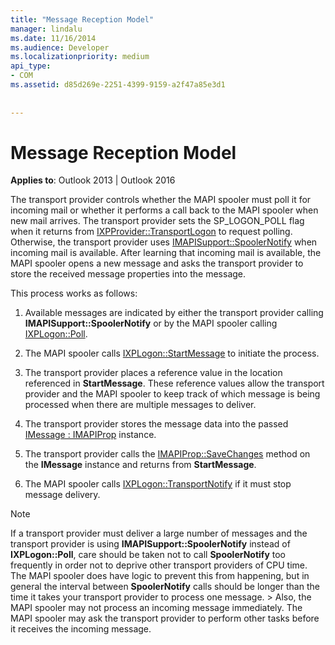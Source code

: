 ```yaml
---
title: "Message Reception Model"
manager: lindalu
ms.date: 11/16/2014
ms.audience: Developer
ms.localizationpriority: medium
api_type:
- COM
ms.assetid: d85d269e-2251-4399-9159-a2f47a85e3d1
 
 
---
```


# Message Reception Model

  
  
**Applies to**: Outlook 2013 | Outlook 2016 
  
The transport provider controls whether the MAPI spooler must poll it for incoming mail or whether it performs a call back to the MAPI spooler when new mail arrives. The transport provider sets the SP_LOGON_POLL flag when it returns from [IXPProvider::TransportLogon](ixpprovider-transportlogon.md) to request polling. Otherwise, the transport provider uses [IMAPISupport::SpoolerNotify](imapisupport-spoolernotify.md) when incoming mail is available. After learning that incoming mail is available, the MAPI spooler opens a new message and asks the transport provider to store the received message properties into the message. 
  
This process works as follows:
  
1. Available messages are indicated by either the transport provider calling **IMAPISupport::SpoolerNotify** or by the MAPI spooler calling [IXPLogon::Poll](ixplogon-poll.md).
    
2. The MAPI spooler calls [IXPLogon::StartMessage](ixplogon-startmessage.md) to initiate the process. 
    
3. The transport provider places a reference value in the location referenced in **StartMessage**. These reference values allow the transport provider and the MAPI spooler to keep track of which message is being processed when there are multiple messages to deliver.
    
4. The transport provider stores the message data into the passed [IMessage : IMAPIProp](imessageimapiprop.md) instance. 
    
5. The transport provider calls the [IMAPIProp::SaveChanges](imapiprop-savechanges.md) method on the **IMessage** instance and returns from **StartMessage**.
    
6. The MAPI spooler calls [IXPLogon::TransportNotify](ixplogon-transportnotify.md) if it must stop message delivery. 
    
> [!NOTE]
> If a transport provider must deliver a large number of messages and the transport provider is using **IMAPISupport::SpoolerNotify** instead of **IXPLogon::Poll**, care should be taken not to call **SpoolerNotify** too frequently in order not to deprive other transport providers of CPU time. The MAPI spooler does have logic to prevent this from happening, but in general the interval between **SpoolerNotify** calls should be longer than the time it takes your transport provider to process one message. > Also, the MAPI spooler may not process an incoming message immediately. The MAPI spooler may ask the transport provider to perform other tasks before it receives the incoming message. 
  

